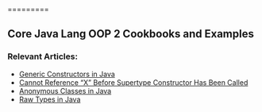 =========

## Core Java Lang OOP 2 Cookbooks and Examples

### Relevant Articles: 
- [Generic Constructors in Java](https://www.baeldung.com/java-generic-constructors)
- [Cannot Reference “X” Before Supertype Constructor Has Been Called](https://www.baeldung.com/java-cannot-reference-x-before-supertype-constructor-error)
- [Anonymous Classes in Java](https://www.baeldung.com/java-anonymous-classes)
- [Raw Types in Java](https://www.baeldung.com/raw-types-java)
